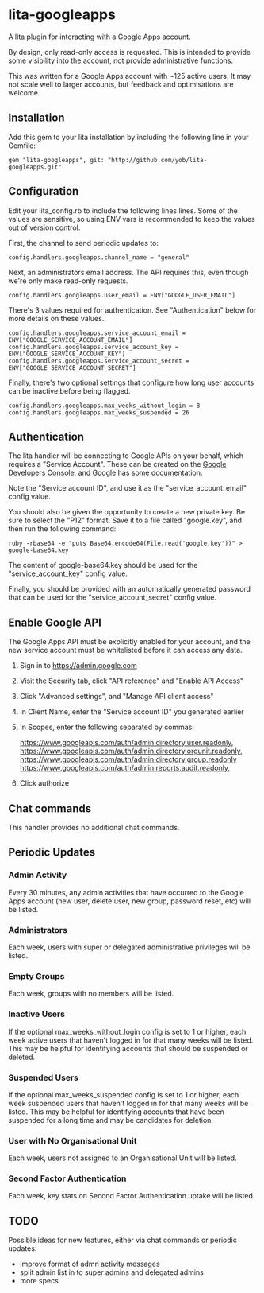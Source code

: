 # lita-googleapps

A lita plugin for interacting with a Google Apps account.

By design, only read-only access is requested. This is intended to provide some visibility
into the account, not provide administrative functions.

This was written for a Google Apps account with ~125 active users. It may not scale
well to larger accounts, but feedback and optimisations are welcome.

## Installation

Add this gem to your lita installation by including the following line in your Gemfile:

    gem "lita-googleapps", git: "http://github.com/yob/lita-googleapps.git"

## Configuration

Edit your lita\_config.rb to include the following lines lines. Some of the
values are sensitive, so using ENV vars is recommended to keep the values out
of version control.

First, the channel to send periodic updates to:

    config.handlers.googleapps.channel_name = "general"

Next, an administrators email address. The API requires this, even though
we're only make read-only requests.

    config.handlers.googleapps.user_email = ENV["GOOGLE_USER_EMAIL"]

There's 3 values required for authentication. See "Authentication" below for more
details on these values.

    config.handlers.googleapps.service_account_email = ENV["GOOGLE_SERVICE_ACCOUNT_EMAIL"]
    config.handlers.googleapps.service_account_key = ENV["GOOGLE_SERVICE_ACCOUNT_KEY"]
    config.handlers.googleapps.service_account_secret = ENV["GOOGLE_SERVICE_ACCOUNT_SECRET"]

Finally, there's two optional settings that configure how long user accounts
can be inactive before being flagged.

    config.handlers.googleapps.max_weeks_without_login = 8
    config.handlers.googleapps.max_weeks_suspended = 26

## Authentication

The lita handler will be connecting to Google APIs on your behalf, which
requires a "Service Account". These can be created on the [Google Developers
Console](https://console.developers.google.com/), and Google has [some
documentation](https://developers.google.com/identity/protocols/OAuth2ServiceAccount#creatinganaccount).

Note the "Service account ID", and use it as the "service\_account\_email" config value.

You should also be given the opportunity to create a new private key. Be sure to select
the "P12" format. Save it to a file called "google.key", and then run the following
command:

    ruby -rbase64 -e "puts Base64.encode64(File.read('google.key'))" > google-base64.key

The content of google-base64.key should be used for the "service\_account\_key"
config value.

Finally, you should be provided with an automatically generated password that
can be used for the "service\_account\_secret" config value.

## Enable Google API

The Google Apps API must be explicitly enabled for your account, and the new service account
must be whitelisted before it can access any data.

1. Sign in to https://admin.google.com
2. Visit the Security tab, click "API reference" and "Enable API Access"
3. Click "Advanced settings", and "Manage API client access"
4. In Client Name, enter the "Service account ID" you generated earlier
5. In Scopes, enter the following separated by commas:

     https://www.googleapis.com/auth/admin.directory.user.readonly,
     https://www.googleapis.com/auth/admin.directory.orgunit.readonly,
     https://www.googleapis.com/auth/admin.directory.group.readonly
     https://www.googleapis.com/auth/admin.reports.audit.readonly,

6. Click authorize

## Chat commands

This handler provides no additional chat commands.

## Periodic Updates

### Admin Activity

Every 30 minutes, any admin activities that have occurred to the Google Apps
account (new user, delete user, new group, password reset, etc) will be listed.

### Administrators

Each week, users with super or delegated administrative privileges will be
listed.

### Empty Groups

Each week, groups with no members will be listed.

### Inactive Users

If the optional max\_weeks\_without\_login config is set to 1 or higher, each
week active users that haven't logged in for that many weeks will be listed.
This may be helpful for identifying accounts that should be suspended or
deleted.

### Suspended Users

If the optional max\_weeks\_suspended config is set to 1 or higher, each
week suspended users that haven't logged in for that many weeks will be listed. This may
be helpful for identifying accounts that have been suspended for a long time and
may be candidates for deletion.

### User with No Organisational Unit

Each week, users not assigned to an Organisational Unit will be listed.

### Second Factor Authentication

Each week, key stats on Second Factor Authentication uptake will be listed.

## TODO

Possible ideas for new features, either via chat commands or periodic updates:

* improve format of admn activity messages
* split admin list in to super admins and delegated admins
* more specs
